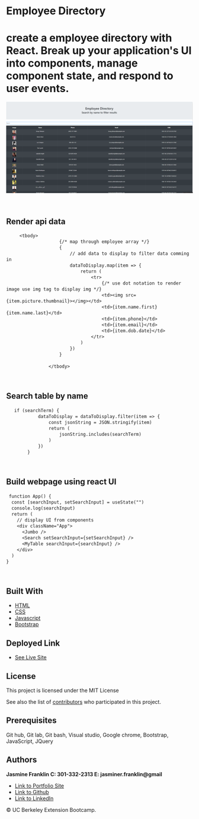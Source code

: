 # Employee Directory
 create a employee directory with React. Break up your application's UI into components, manage component state, and respond to user events.
<br>
===========
![Image](employeedir.png)

<br>

## Render api data

```
     <tbody>
                    {/* map through employee array */}
                    {
                        // add data to display to filter data comming in
                        dataToDisplay.map(item => {
                            return (
                                <tr>
                                    {/* use dot notation to render image use img tag to display img */}
                                    <td><img src={item.picture.thumbnail}></img></td>
                                    <td>{item.name.first} {item.name.last}</td>
                                    <td>{item.phone}</td>
                                    <td>{item.email}</td>
                                    <td>{item.dob.date}</td>
                                </tr>
                            )
                        })
                    }

                </tbody>
```
<br>

## Search table by name

```
   if (searchTerm) {
            dataToDisplay = dataToDisplay.filter(item => {
                const jsonString = JSON.stringify(item)
                return (
                    jsonString.includes(searchTerm)
                )
            })
        }
```
<br>

## Build webpage using react UI

```
 function App() {
  const [searchInput, setSearchInput] = useState("")
  console.log(searchInput)
  return (
    // display UI from components
    <div className="App">
      <Jumbo />
      <Search setSearchInput={setSearchInput} />
      <MyTable searchInput={searchInput} />
    </div>
  )
}
```

<br>

## Built With

* [HTML](https://developer.mozilla.org/en-US/docs/Web/HTML)
* [CSS](https://developer.mozilla.org/en-US/docs/Web/CSS)
* [Javascript](https://developer.mozilla.org/en-US/docs/Web/JavaScript)
* [Bootstrap](https://getbootstrap.com/)

## Deployed Link

* [See Live Site](https://jas-f.github.io/employee-directory/)

## License

This project is licensed under the MIT License 

See also the list of [contributors](https://github.com/your/project/contributors) who participated in this project.

## Prerequisites

Git hub,
Git lab,
Git bash,
Visual studio,
Google chrome,
Bootstrap,
JavaScript,
JQuery

## Authors

**Jasmine Franklin C: 301-332-2313 E: jasminer.franklin@gmail** 

- [Link to Portfolio Site](https://jas-f.github.io/portfolio-3.0/)
- [Link to Github](https://github.com/)
- [Link to LinkedIn](https://www.linkedin.com/in/jasmine-franklin-8b08ba121)

<p>&copy; UC Berkeley Extension Bootcamp.</p>